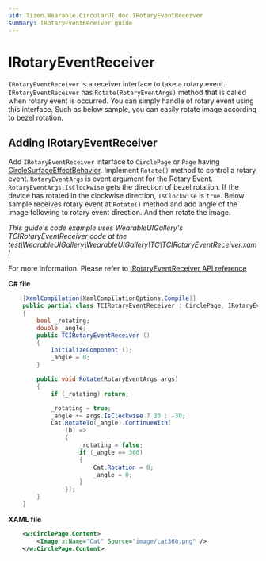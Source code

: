 ```yaml
---
uid: Tizen.Wearable.CircularUI.doc.IRotaryEventReceiver
summary: IRotaryEventReceiver guide
---
```


# IRotaryEventReceiver
`IRotaryEventReceiver` is a receiver interface to take a rotary event. `IRotaryEventReceiver` has `Rotate(RotaryEventArgs)` method that is called when rotary event is occurred. You can simply handle of rotary event using this interface. Such as below sample, you can easily rotate image according to bezel rotation.

## Adding IRotaryEventReceiver
Add `IRotaryEventReceiver` interface to `CirclePage` or `Page` having [CircleSurfaceEffectBehavior](xref:Tizen.Wearable.CircularUI.doc.CircleSurfaceEffectBehavior). Implement `Rotate()` method to control a rotary event. `RotaryEventArgs` is event argument for the Rotary Event.
`RotaryEventArgs.IsClockwise` gets the direction of bezel rotation. If the device has rotated in the clockwise direction, `IsClockwise` is `true`.
Below sample receives rotary event at `Rotate()` method and add angle of the image following to rotary event direction. And then rotate the image.

_This guide's code example uses WearableUIGallery's TCIRotaryEventReceiver code at the test\WearableUIGallery\WearableUIGallery\TC\TCIRotaryEventReceiver.xaml_

For more information. Please refer to [IRotaryEventReceiver API reference](https://samsung.github.io/Tizen.CircularUI/api/Tizen.Wearable.CircularUI.Forms.IRotaryEventReceiver.html)

**C# file**
```cs
    [XamlCompilation(XamlCompilationOptions.Compile)]
    public partial class TCIRotaryEventReceiver : CirclePage, IRotaryEventReceiver
    {
        bool _rotating;
        double _angle;
        public TCIRotaryEventReceiver ()
        {
            InitializeComponent ();
            _angle = 0;
        }

        public void Rotate(RotaryEventArgs args)
        {
            if (_rotating) return;

            _rotating = true;
            _angle += args.IsClockwise ? 30 : -30;
            Cat.RotateTo(_angle).ContinueWith(
                (b) =>
                {
                    _rotating = false;
                    if (_angle == 360)
                    {
                        Cat.Rotation = 0;
                        _angle = 0;
                    }
                });
        }
    }
```

**XAML file**
```xml
    <w:CirclePage.Content>
        <Image x:Name="Cat" Source="image/cat360.png" />
    </w:CirclePage.Content>
```